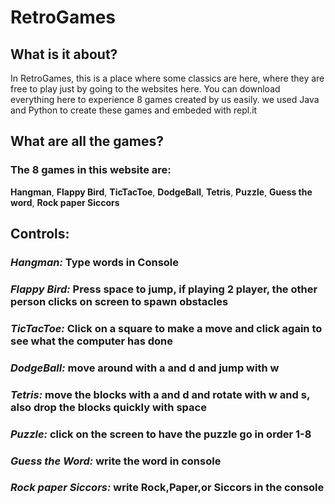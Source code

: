 # RetroGames

## What is it about?

In RetroGames, this is a place where some classics are here, where they are free to play just by going to the websites here. You can download everything here to experience 8 games created by us easily. we used Java and Python to create these games and embeded with repl.it

## What are all the games?

### The 8 games in this website are:
**Hangman**,
**Flappy Bird**,
**TicTacToe**,
**DodgeBall**,
**Tetris**,
**Puzzle**,
**Guess the word**,
**Rock paper Siccors**

## Controls:
### _Hangman:_ Type words in Console
### _Flappy Bird:_ Press space to jump, if playing 2 player, the other person clicks on screen to spawn obstacles 
### _TicTacToe:_ Click on a square to make a move and click again to see what the computer has done
### _DodgeBall:_ move around with **a** and **d** and jump with **w**
### _Tetris:_ move the blocks with **a** and **d** and rotate with **w** and **s**, also drop the blocks quickly with **space**
### _Puzzle:_ click on the screen to have the puzzle go in order 1-8
### _Guess the Word:_ write the word in console
### _Rock paper Siccors:_ write Rock,Paper,or Siccors in the console
